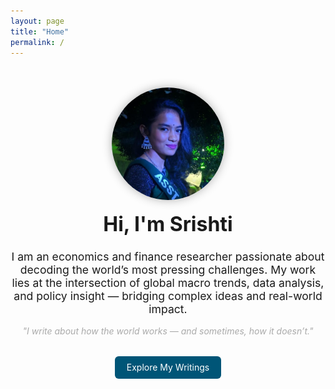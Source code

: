 ```yaml
---
layout: page
title: "Home"
permalink: /
---
```


<style>
  .homepage-container {
    text-align: center;
    margin-top: 3rem;
  }
  .homepage-container img {
    border-radius: 50%;
    width: 180px;
    height: 180px;
    object-fit: cover;
    box-shadow: 0 0 15px rgba(0,0,0,0.3);
  }
  .homepage-container h1 {
    margin-top: 1rem;
    font-size: 2rem;
    font-weight: 700;
  }
  .homepage-container p.lead {
    font-size: 1.1rem;
    margin: 1rem auto;
    max-width: 600px;
  }
  .homepage-container em {
    display: block;
    margin-top: 1rem;
    font-style: italic;
    color: #aaa;
  }
  .homepage-button {
    margin-top: 2rem;
  }
  .homepage-button a {
    display: inline-block;
    padding: 0.6rem 1.2rem;
    background-color: #005577;
    color: white;
    text-decoration: none;
    border-radius: 6px;
    transition: background-color 0.3s ease;
  }
  .homepage-button a:hover {
    background-color: #003f5c;
  }
</style>

<div class="homepage-container">
  <img src="/assets/images/Untitled design.png" alt="Srishti Tripathy">

  <h1>Hi, I'm Srishti</h1>

  <p class="lead">
    I am an economics and finance researcher passionate about decoding the world’s most pressing challenges. My work lies at the intersection of global macro trends, data analysis, and policy insight — bridging complex ideas and real-world impact.
  </p>

  <em>"I write about how the world works — and sometimes, how it doesn’t."</em>

  <div class="homepage-button">
    <a href="/blog/">Explore My Writings</a>
  </div>
</div>
